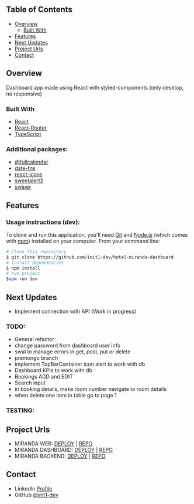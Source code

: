 ## Table of Contents

- [Overview](#overview)
    - [Built With](#built-with)
- [Features](#features)
- [Next Updates](#Next-updates)
- [Project Urls](#Project-urls)
- [Contact](#contact)

## Overview

Dashboard app made using React with styled-components (only desktop, no responsive)

### Built With

- [React](https://es.react.dev/)
- [React-Router](https://reactrouter.com/en/main)
- [TypeScript](https://www.typescriptlang.org/)

### Additional packages:

- [@fullcalendar](https://www.npmjs.com/package/fullcalendar)
- [date-fns](https://www.npmjs.com/package/date-fns)
- [react-icons](https://www.npmjs.com/package/react-icons)
- [sweetalert2](https://www.npmjs.com/package/sweetalert2)
- [swiper](https://www.npmjs.com/package/swiper)

## Features

### Usage instructions (dev):

To clone and run this application, you'll need [Git](https://git-scm.com) and [Node.js](https://nodejs.org/en/download/) (which comes with [npm](http://npmjs.com)) installed on your computer. From your command line:

```bash
# Clone this repository
$ git clone https://github.com/init1-dev/hotel-miranda-dashboard
# install dependencies
$ npm install
# run project
$npm run dev
```

## Next Updates

- Implement connection with API (Work in progress)

### TODO:
- General refactor
- change password from dashboard user info
- swal to manage errors in get, post, put or delete
- premongo branch
- implement TopBarContainer icon alert to work with db
- Dashboard KPIs to work with db
- Bookings ADD and EDIT
- Search input
- in booking details, make room number navigate to room details
- when delete one item in table go to page 1

### TESTING:



## Project Urls

- MIRANDA WEB: [DEPLOY](http://hotel-miranda-web.s3-website.eu-west-3.amazonaws.com/) | [REPO](https://github.com/init1-dev/hotel-miranda-web)
- MIRANDA DASHBOARD: [DEPLOY](http://hotel-miranda-dashboard-init.s3-website.eu-west-3.amazonaws.com/dashboard) | [REPO](https://github.com/init1-dev/hotel-miranda-dashboard)
- MIRANDA BACKEND: [DEPLOY](https://4oi46otzmb.execute-api.eu-west-3.amazonaws.com/dev/) | [REPO](https://github.com/init1-dev/typescript-node-express)

## Contact

- LinkedIn [Profile](https://www.linkedin.com/in/in1t-jorge-guillen/)
- GitHub [@init1-dev](https://github.com/init1-dev)